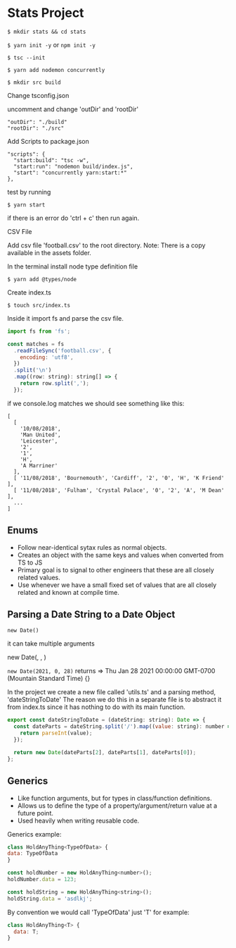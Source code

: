 # Stats Project

`$ mkdir stats && cd stats`

`$ yarn init -y` or `npm init -y`

`$ tsc --init`

`$ yarn add nodemon concurrently`

`$ mkdir src build`

Change tsconfig.json

uncomment and change 'outDir' and 'rootDir'

```
"outDir": "./build"
"rootDir": "./src"
```

Add Scripts to package.json

```
"scripts": {
  "start:build": "tsc -w",
  "start:run": "nodemon build/index.js",
  "start": "concurrently yarn:start:*"
},
```

test by running

`$ yarn start`

if there is an error do 'ctrl + c' then run again.

CSV File

Add csv file 'football.csv' to the root directory.
Note: There is a copy available in the assets folder.

In the terminal install node type definition file

`$ yarn add @types/node`

Create index.ts

`$ touch src/index.ts`

Inside it import fs and parse the csv file.

```javascript
import fs from 'fs';

const matches = fs
  .readFileSync('football.csv', {
    encoding: 'utf8',
  })
  .split('\n')
  .map((row: string): string[] => {
    return row.split(',');
  });
```

if we console.log matches we should see something like this:

```
[
  [
    '10/08/2018',
    'Man United',
    'Leicester',
    '2',
    '1',
    'H',
    'A Marriner'
  ],
  [ '11/08/2018', 'Bournemouth', 'Cardiff', '2', '0', 'H', 'K Friend' ],
  [ '11/08/2018', 'Fulham', 'Crystal Palace', '0', '2', 'A', 'M Dean' ],
  ...
]
```

## Enums

- Follow near-identical sytax rules as normal objects.
- Creates an object with the same keys and values when converted from TS to JS
- Primary goal is to signal to other engineers that these are all closely related values.
- Use whenever we have a small fixed set of values that are all closely related and known at compile time.

## Parsing a Date String to a Date Object

`new Date()`

it can take multiple arguments

new Date(<year>, <month as index>, <date>)

`new Date(2021, 0, 28)`
returns => Thu Jan 28 2021 00:00:00 GMT-0700 (Mountain Standard Time) {}

In the project we create a new file called 'utils.ts' and a parsing method, 'dateStringToDate'
The reason we do this in a separate file is to abstract it from index.ts since it has nothing to do with its main function.

```javascript
export const dateStringToDate = (dateString: string): Date => {
  const dateParts = dateString.split('/').map((value: string): number => {
    return parseInt(value);
  });

  return new Date(dateParts[2], dateParts[1], dateParts[0]);
};
```

## Generics

- Like function arguments, but for types in class/function definitions.
- Allows us to define the type of a property/argument/return value at a future point.
- Used heavily when writing reusable code.

Generics example:

```javascript
class HoldAnyThing<TypeOfData> {
data: TypeOfData
}

const holdNumber = new HoldAnyThing<number>();
holdNumber.data = 123;

const holdString = new HoldAnyThing<string>();
holdString.data = 'asdlkj';
```

By convention we would call 'TypeOfData' just 'T'
for example:

```javascript
class HoldAnyThing<T> {
  data: T;
}
```
